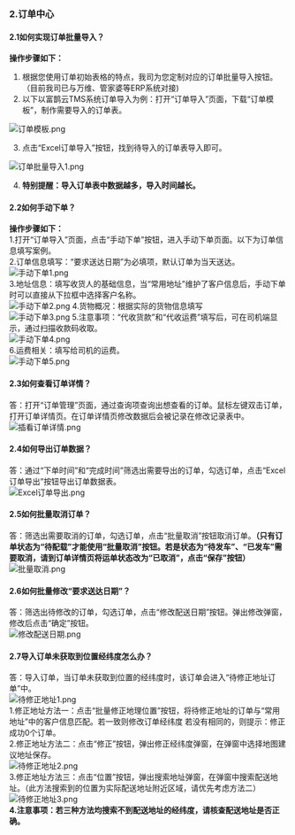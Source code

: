 ### 2.订单中心
#### 2.1如何实现订单批量导入？
**操作步骤如下：**
1. 根据您使用订单初始表格的特点，我司为您定制对应的订单批量导入按钮。（目前我司已与万维、管家婆等ERP系统对接)
2. 以下以富鹊云TMS系统订单导入为例：打开“订单导入”页面，下载“订单模板”，制作需要导入的订单表。 
   
  ![订单模板.png](https://i.loli.net/2019/02/16/5c67c64c58ecd.png)  
    
3. 点击“Excel订单导入”按钮，找到待导入的订单表导入即可。  
  
  ![订单批量导入1.png](https://i.loli.net/2019/05/07/5cd16f9898d50.png)  
    
4. **特别提醒：导入订单表中数据越多，导入时间越长。**
#### 2.2如何手动下单？
**操作步骤如下：**  
1.打开“订单导入”页面，点击“手动下单”按钮，进入手动下单页面。以下为订单信息填写案例。  
2.订单信息填写：“要求送达日期”为必填项，默认订单为当天送达。
![手动下单1.png](https://i.loli.net/2019/05/07/5cd175afc4655.png)  
3.地址信息：填写收货人的基础信息，当“常用地址”维护了客户信息后，手动下单时可以直接从下拉框中选择客户名称。  
![手动下单2.png](https://i.loli.net/2019/05/07/5cd175afc3e02.png)
4.货物概况：根据实际的货物信息填写  
![手动下单3.png](https://i.loli.net/2019/05/07/5cd175afb1149.png)
5.注意事项：“代收货款”和“代收运费”填写后，可在司机端显示，通过扫描收款码收取。  
![手动下单4.png](https://i.loli.net/2019/05/07/5cd175afa770f.png)  
6.运费相关：填写给司机的运费。  
![手动下单5.png](https://i.loli.net/2019/05/07/5cd175afa7e19.png)
#### 2.3如何查看订单详情？
答：打开“订单管理”页面，通过查询项查询出想查看的订单。鼠标左键双击订单，打开订单详情页。在订单详情页修改数据后会被记录在修改记录表中。  
![插看订单详情.png](https://i.loli.net/2019/05/08/5cd2884802454.png)  
#### 2.4如何导出订单数据？
答：通过“下单时间”和“完成时间”筛选出需要导出的订单，勾选订单，点击“Excel订单导出”按钮导出订单数据表。  
![Excel订单导出.png](https://i.loli.net/2019/05/08/5cd28ea785084.png)  
#### 2.5如何批量取消订单？
答：筛选出需要取消的订单，勾选订单，点击“批量取消”按钮取消订单。**（只有订单状态为“待配载”才能使用“批量取消”按钮。若是状态为“待发车”、“已发车”需要取消，请到订单详情页将运单状态改为“已取消”，点击“保存”按钮）**  
![批量取消.png](https://i.loli.net/2019/05/08/5cd291138f658.png)  
#### 2.6如何批量修改“要求送达日期”？
答：筛选出待修改的订单，勾选订单，点击“修改配送日期”按钮。弹出修改弹窗，修改后点击“确定”按钮。  
![修改配送日期.png](https://i.loli.net/2019/05/08/5cd298feb4d49.png)  
#### 2.7导入订单未获取到位置经纬度怎么办？
答：导入订单，当订单未获取到位置的经纬度时，该订单会进入“待修正地址订单”中。  
![待修正地址1.png](https://i.loli.net/2019/05/08/5cd29b105dfbc.png)  
1.修正地址方法一：点击“批量修正地理位置”按钮，将待修正地址的订单与“常用地址”中的客户信息匹配。若一致则修改订单经纬度 若没有相同的，则提示：修正成功0个订单。  
2.修正地址方法二：点击“修正”按钮，弹出修正经纬度弹窗，在弹窗中选择地图建议地址保存。  
![待修正地址2.png](https://i.loli.net/2019/05/08/5cd29f0aef840.png)  
3.修正地址方法三：点击“位置”按钮，弹出搜索地址弹窗，在弹窗中搜索配送地址。（此方法搜索到的位置为实际配送地址附近区域，请优先考虑方法二）  
![待修正地址3.png](https://i.loli.net/2019/05/08/5cd2a08e9e805.png)  
**4.注意事项：若三种方法均搜索不到配送地址的经纬度，请核查配送地址是否正确。**







<!--&emsp;&emsp;该部分可以通过对运单的查询、新增、修改来进行运单的管理，以简洁明了的页面管理来达到节约成本的目的。
## 2.1订单导入
&emsp;&emsp;点击页面右侧导航菜单栏中“订单中心”，将下拉显示出子菜单，“订单导入”、“订单管理”、“待修正地址订单”。点击“订单导入”，进入订单导入功能页面。
![2.4 订单中心.png](https://i.loli.net/2019/01/13/5c3a1b8487f68.png)


### 2.1.1富鹊云TMS订单模板导入 
&emsp;&emsp;使用富鹊云TMS订单模板导入步骤：
* **第一步：**下载订单模板说明。点击“下载模板说明”，打开模板说明。按照说明制作导入的表格。
![2.5 下载模板说明.png](https://i.loli.net/2019/01/13/5c3a1b8485a11.png)

* **第二步：**下载导入订单模板，制作订单表格。点击“订单模板下载”。打开后，模板中显示订单填写格式案例。
![订单模板.png](https://i.loli.net/2019/02/16/5c67c64c58ecd.png)

&emsp;&emsp;订单模板中，订单的“要求送达日期”、“收货人姓名”、“收货人电话”、“收货人地址”为必填项。当这四个字段有值时，默认为一条订单。当必填项相同，导入时系统会将其合并为一条订单。
* **第三步：**导入订单。点击“Excel订单导入”，选择制作好的订单表格进行导入即可。

### 2.1.2ERP系统对接订单导入
&emsp;&emsp;目前富鹊云TMS已经与万维ERP系统，管家婆V3、辉煌ERP系统对接。从使用ERP系统中导出订单表格，直接点击相应的订单导入按钮，将订单导入富鹊云TMS中。不需要二次制作表格。由于每个客户在使用自己的ERP系统时，所习惯的定义不一样，所以在使用前请与富鹊云TMS对接人员说明，需要筛选保留的字段信息。  


### 2.1.3手动下单
&emsp;&emsp;“手动下单”：需调度人员根据当天顾客下单的实际情况，进行单个下订单。不需要制作订单表格进行导入。
点击“手动下单”按钮进入手动下单页面。
![手动下单.png](https://i.loli.net/2019/03/25/5c983d3965bdf.png)


&emsp;&emsp;带星号的输入框为必填项，非必填项根据实际要求填写。
1. “订单号”：客户提供的单号，限制填写长度≤20，允许填写英文字母+数字，可不填写。当订单生成后，系统会给该订单匹配唯一的运单号。
2. “发货仓库”： 为非必填项，可在下拉框中选择该账号下已启用的仓库。
3. “要求送达日期”：默认显示当前的日期，可点击“明天”和“后天”按钮，快速更换日期。也可点击文本框左侧日期按钮进行修改日期时间。
4. “要求送达时窗”：按照客户要求，限制订单送达的时间范围。点击“上午”和“下午”按钮，可快速设置时间范围。也可手动从下拉框中选择时分。
5. “收货人”：填写收货人姓名，限制长度≤15，不可填写“-”符号。
6. “收货电话”：收货人联系方式，限制长度≤11，纯数字。
7. “详细地址”：收货人的真实详细的收货地址，限制长度≤50，**尽量不要在收货地址中填写备注信息。**
8. “地图工具建议地址”：当“详细地址”栏有值时，直接按键盘上Tab键，锁定到“地图工具建议地址”栏。系统会查找地址经纬度，显示在下拉框中。请从下拉框中选出相符合的地址填入。**（如果原始地址复制粘贴后下拉框没有显示，a.请从地址末端开始删除。即删除地址中的楼号/门牌号。b.点击右侧地图检索图标，进行手动定位。）**
9. 货物概况：“件数”，“体积”，“重量”输入项请根据实际情况填写，数据尽量真实，方便后面的智能配载。“商品明细”用于显示保存当前订单中的商品的详情。当使用订单导入时，若导入的订单表中有商品的SKU，导入后，保存在“商品明细”中。
10. 注意事项：根据该订单的实际情况填写货款项，勾选“客户返单”，在司机端会提醒配送司机带回货物收据。“订单备注”限制长度≤50，订单备注内容会在司机端显示。
11. 运费相关：请根据实际情况填写“运输费用”和“特殊地址补贴”。**当订单被配送完成后，系统会根据运费配置进行运费计算。**
12. “确认下单”：点击“确认下单”按钮，生成新的订单成功后，请到“待修正地址订单”中确认是否需要修正地址。
13. “清空数据”：在填写订单信息的时候，点击“清空数据”即可清除页面中填写的数据，“要求送达日期”回复默认状态。
案例样稿：
![手动下单2.png](https://i.loli.net/2019/03/25/5c983d39666a7.png)


### 2.1.4订单导入记录列表
&emsp;&emsp;此列表中信息能有助于调度人员了解导入的订单的状况。  
&emsp;&emsp;列表中记录了导入成功条数和失败条数，若是“无经纬度订单”中有值时，请到带修正地址订单页面，对无经纬度的订单进行订单地址修正。被合并订单数表示，导入表格中，由于订单信息相同而被合并的订单数量。    

![订单导入记录列表.png](https://i.loli.net/2019/01/24/5c497caaea561.png)

（1）列表查询项
![2.10 查询项.png](https://i.loli.net/2019/01/13/5c3a1d59af7ff.png)

&emsp;&emsp;该查询项是对导入信息列表的查询，可以根据导入的日期和导入状态来筛选导入的信息。点击“清空”按钮可清除查询项中的内容，同时刷新页面。
“导入日期”查询项：点击文本框右侧日期按钮，选择需要的日期，第二个日期按钮选择的时间≥第一个日期文本框中的时间。
“导入状态”查询项：查询订单导入表格的导入状态，状态分为成功、失败、部分成功。  
（2）批量删除导入记录
勾选导入记录前单选框，点击批量删除导入记录可批量删除状态为成功的订单导入记录。
订单导入修改操作  
（3）“修正”按钮
当订单导入记录的操作列中，有“修改”按钮出现时，表示有导入失败的订单需要修正错误字段。点击“修改”，弹出修改弹窗。弹窗中显示失败订单的订单号和在导入表中所在行号。排除订单数表示，表中被剔除不需要导入的订单数。修改订单中错误字段后，点击“重新导入”即可将订单导入，进入订单管理列表中。  

**案例样稿：**
![失败订单展示.png](https://i.loli.net/2019/01/24/5c497d427bc59.png)

## 2.2订单管理
&emsp;&emsp;当订单下单成功且有经纬度的订单都会进入订单管理列表中。对订单每一个时间点所做的操作进行记录，确保能全程监控到订单的实际情况。
![2.12 全程监控.png](https://i.loli.net/2019/01/13/5c3a1d5a3ed73.png)

### 2.2.1查询项
&emsp;&emsp;可以根据单个查询项的内容进行查询订单，也可将多个查询项组合点击“查询”按钮，对订单列表进行筛选。点击“清空”按钮，可清除查询项中填写的内容且刷新页面。
![2.13 查询项.png](https://i.loli.net/2019/01/13/5c3a1d5a06740.png)

1. “订单号”：手动输入订单号查询，可复制粘贴（注意粘贴时是否带有空格），仅限精确查询。
2. “运单号”：手动输入订单号查询，可复制粘贴（注意粘贴时是否带有空格），仅限精确查询。
3. “收货人”：手动输入收货人名称，点击查询按钮进行查询。
4. “客户名称”：可手动输入，支持智能检索、模糊查询。也可从下拉框中选择保存在收货地址库中已启用的客户名称。
5. “司机”：可手动输入司机姓名，输入框支持智能检索查询出该商户下已启用的司机。<!-- ，如：![2.14 输入手机.png](https://i.loli.net/2019/01/13/5c3a1d59bb227.png ':size=30x30') -->
<!--查询出已配载的订单，支持模糊查询。
6. “车辆”：可手动输入车辆的车牌号，输入框支持智能检索查询出该商户下已启用的车辆。支持模糊查询。
7. “要求送达日期”：可以点击“昨天” 、“今天”、“明天”按钮填入日期。方便查询。也可点击输入框右侧日期按钮，选择日期。
8. “收货电话”：可手动输入搜索也可复制粘贴，限精确查询。
9. “运单状态”：运单状态分为“待配载”、“待发车”、“已发车”、“已完成”、“已拒收”、“已取消”。点击按钮即可查询当前状态的订单。
10. “下单时间”：为订单的下单成功的时间，前后查询项选择时间相差为一个自然月。<!-- ![2.15 下单时间.png](https://i.loli.net/2019/01/13/5c3a1d59d66d1.png ':size=40x40') -->

<!--11. “完成时间”：为订单配送结束的时间，前后查询项选择时间相差为一个自然月。
<!-- ![2.16 完成时间.png](https://i.loli.net/2019/01/13/5c3a1d59d8f0f.png ':size=40x40') -->

<!--### 2.2.2列表项	
&emsp;&emsp;展示所有订单的基础信息，其中包括订单的订单号、运单号、运单状态、客户名称、原始收货地址、收货人、收货电话、下单时间、要求送达时间、完成时间、配送司机。
列表默认每页显示30条订单信息，可在左下角的每页条数显示框中修改默认显示数量。当鼠标左键选中一条订单时，当前选中行会有蓝色底色加以区分。  
**列表展示样稿：**
![2.17 列表展示样稿.png](https://i.loli.net/2019/01/13/5c3a1d5a464f5.png)

### 1.2.3Excel订单导出
&emsp;&emsp;根据订单的下单时间或完成时间与其他查询项进行组合，查询出想要导出的订单。点击“Excel订单导出”按钮导出订单表。  
**组合筛选案例样稿：**
![2.18 组合筛选.png](https://i.loli.net/2019/01/13/5c3a1d5a3c38c.png)

**导出订单Excel表格样稿：**
![2.19 导出订单.png](https://i.loli.net/2019/01/13/5c3a1e3e0b06d.png)

### 2.2.4批量取消
&emsp;&emsp;如果下错订单或客户取消预订，通过查询项筛选出需要取消的订单。当订单状态为“已下单待配载”、“已配载待发车”“已发车”，可以勾选订单前的勾选框，点击“批量取消”即可取消订单。  
**取消订单样稿：**
![2.20 取消订单样稿.png](https://i.loli.net/2019/01/13/5c3a1e3dec529.png)

&emsp;&emsp;若已选中的订单全部可以取消，则会弹出提示框提示成功。

&emsp;&emsp;若已选中的订单没有取消，则会弹出提示框提示失败，并且以列表展示取消失败的订单。

### 1.2.5批量修正配送日期
&emsp;&emsp;当订单状态为“已下单待配载”或“已配载待发车”时，可以批量修改订单的要求送达日期。勾选需要修改的订单，点击“批量修正配送日期”按钮，弹出修正窗口，即可选择需要的日期。  
**修正日期样稿：**
![修改日期样稿.PNG](https://i.loli.net/2019/01/15/5c3d5da9ccab0.png)  
&emsp;&emsp;弹框中，“今天”、“明天”、“后天”是便捷按钮，点击即可填入相应的日期。也可点击输入框右侧日期按钮，选择需要的日期时间。选好日期后，点击“确定”按钮即可修改选中的订单的要求配送日期。
### 1.2.6订单详情页
<!-- ![2.21 订单详情1.png](https://i.loli.net/2019/01/13/5c3a1e3de658d.png)
![2.21.2 订单详情2.png](https://i.loli.net/2019/01/13/5c3a1e3de4590.png)
![2.21.3 订单详情3.png](https://i.loli.net/2019/01/13/5c3a1e3de088a.png) -->
<!--![订单详情页2.gif](https://i.loli.net/2019/01/15/5c3d7a8f83e6a.gif)



1. 订单状态相关：  
&emsp;&emsp;当运单状态为“已配载待发车”时，该运单的“配载单号”、“司机”、“车牌”会显示相匹配的数据。  
&emsp;&emsp;运单状态为“已下单待配载”、“已配载待发车”的运单可在详情页中修改运单状态=“已取消”。还可以修改“要求送达时间”、“要求送达时窗”、“原始收货地址”、“地图工具建议地址”、“ 货物概况”、“其它”中的信息。  
&emsp;&emsp;运单状态为“已发车”的运单可在详情页中修改运单状态=“已拒收”\“已完成”\“已取消”。运单状态为“已拒收”、“已完成”、“已取消”时，运单状态不可修改。
2. 商品明细：  
&emsp;&emsp;当订单导入的表格中有商品的SKU或手动下单增加了商品的SKU时，商品的详情保存展示在订单详情页中。

3. 回货明细：  
&emsp;&emsp;当配送司机在城配司机端提交回货种类和数量时，回货明细将保存在订单详情页的回货明细中。

4. 订单所属区域：  
&emsp;&emsp;当下单成功后，系统会根据订单的经纬度，确定当前订单属于哪个禁行区。（前提是区域管理中已经有规划好的禁行区域。）
5. 代收货款/代收运费：  
&emsp;&emsp;“代收货款”和“代收运费”后显示收款状态按钮。当货款未收时图标显示灰色，当送货司机在司机端操作货款已收时图标显示蓝色。也可以在详情页手动点击图标改变货款到账状态。该操作会记录在修改记录表中。
6. 运费相关：  
&emsp;&emsp;在运费管理中配置好运费计算方式后，系统将根据计算公式自动计算出司机的运费。
7. 订单记录子表：  
&emsp;&emsp;详情页中任何一种运单状态下都可以修改订单备注。修改时间和内容会显示在修改记录表中。
运单状态的改变，会记录在时间节点表中。
司机在城配司机端上传的照片会展示在详情页的图片列表中。调度人员也可添加图片。点击图片，即可显示图片的原图。点击“删除”按钮即可删除该图片。
8. 打印小配单：  
&emsp;&emsp;点击打印小配单，可打印出司机送货的小配单。

## 2.3待修正地址订单
&emsp;&emsp;在导入订单时，获取订单中经纬度失败后，订单会进入待修正地址订单列表中。订单状态为“已下单待确认”，需要调度人员手动修正订单的经纬度。当修正订单经纬度成功后，订单进入订单管理列表，此时订单状态为“以下单待配载”。  
**待修正地址样稿：**
![待修正地址.gif](https://i.loli.net/2019/01/15/5c3d7b896c132.gif)
### 2.3.1查询项
&emsp;&emsp;根据实际需要正确的查询项，点击“查询”按钮，即可根据查询项筛选出订单。点击“清空”按钮即可清空查询项的内容且刷新页面。

1. “下单日期”：根据订单的下单时间来查询。可以用“昨天”、“今天”快捷按钮填入日期，也可直接点击控件手动选择日期。
2. “要求送达日期”：根据订单的要求送达日期来查询。可以用“今天”、“明天”快捷按钮填入日期。也可直接点击控件手动选择日期。
3. “收货人”：手动输入待查询订单的收货人名称，仅限精确查询。
4. “客户名称”：手动输入待查询订单的客户名称，支持智能检索、模糊查询。
5. “收货地址”：手动输入待查询订单的收货地址，支持模糊查询。

### 2.3.2列表项
&emsp;&emsp;列表中展示未获取到经纬度的订单信息，其中“修正经纬度”列和“地图位置”列用来修正当前订单的地址，从而获取经纬度。
1. “修正经纬度”：点击“修正”按钮，进入修正经纬度弹窗。

&emsp;&emsp;将“原始收货地址”复制粘贴到“地图工具建议收货地址”栏。根据提示删除不必要内容。如地址中备注信息、重复地址……

&emsp;&emsp;当“地图工具建议收货地址”下拉框中出现提示地址时，请从框选项中选择与原始收货地址相近的地址。选择后，请点击“确认收货经纬度”按钮。修正地址后，该订单状态由“已下单待确认”变为“已下单待配载”。该订单进入订单管理列表。
若根据提示删减后下拉框中没有给出建议地址，请点击“取消”按钮，用“地图位置”进行地址修正。
2. “地图位置”：点击“位置”按钮，进入搜索地址弹框

&emsp;&emsp;“配送地址”中是当前订单的原始收货地址，可根据提示删减后点击“搜索”按钮来获取经纬度。

&emsp;&emsp;该方法不能搜索到准确地址，只能获取到原始收货地址相近的位置。所以我们建议请优先选择“修正”按钮中地址修正方法。若“修正经纬度” 方法无法获取经纬度，则使用当前方法搜索选择相近地址的经纬度。获取经纬度后，该订单状态由“已下单待确认”变为“已下单待配载”。该订单进入订单管理列表。  
&emsp;&emsp;若以上两种方法都无法获取经纬度，请调度人员与下单客户联系，确认地址是否正确。

### 2.3.3批量修正地理位置
&emsp;&emsp;勾选待修正订单前的勾选框，点击“批量修正地理位置”。  
&emsp;&emsp;该方法是将勾选的订单的原始收货地址与“收货地址”列表中已保存且状态=“已启用”的地址进行匹配校验，若在“收货地址”中匹配到相同的地址，则获取该地址的经纬度，订单状态变为“已下单待配载”。若未匹配到相同地址，则不能修正订单地址获取经纬度。-->